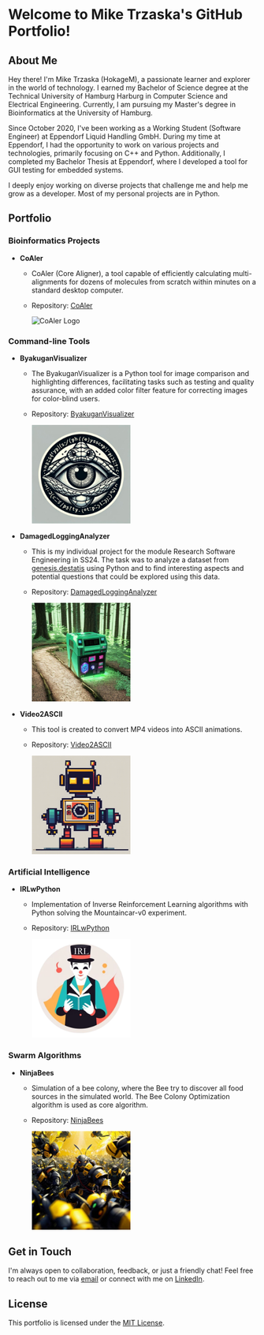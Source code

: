 # Welcome to Mike Trzaska's GitHub Portfolio!

## About Me
Hey there! I'm Mike Trzaska (HokageM), a passionate learner and explorer in the world of technology. 
I earned my Bachelor of Science degree at the Technical University of Hamburg Harburg in Computer Science and Electrical
Engineering. Currently, I am pursuing my Master's degree in Bioinformatics at the University of Hamburg.

Since October 2020, I've been working as a Working Student (Software Engineer) at Eppendorf Liquid Handling GmbH. 
During my time at Eppendorf, I had the opportunity to work on various projects and technologies, primarily focusing on 
C++ and Python. Additionally, I completed my Bachelor Thesis at Eppendorf, where I developed a tool for GUI testing for 
embedded systems.

I deeply enjoy working on diverse projects that challenge me and help me grow as a developer. 
Most of my personal projects are in Python.


## Portfolio

### Bioinformatics Projects
- **CoAler**
  - CoAler (Core Aligner), a tool capable of efficiently calculating multi-alignments for dozens of molecules from scratch within minutes on a standard desktop computer.
  - Repository: [CoAler](https://github.com/ciw-project-2023/coaler)

    <img src="https://raw.githubusercontent.com/ciw-project-2023/coaler/main/logo/coaler.png" alt="CoAler Logo" width="200" height="200">

### Command-line Tools
- **ByakuganVisualizer**
  - The ByakuganVisualizer is a Python tool for image comparison and highlighting differences, facilitating tasks such 
  as testing and quality assurance, with an added color filter feature for correcting images for color-blind users.
  - Repository: [ByakuganVisualizer](https://github.com/HokageM/ByakuganVisualizer)
  
    <img src="https://raw.githubusercontent.com/HokageM/ByakuganVisualizer/main/logo/logo.jpeg" alt="Byakugan Visualizer Logo" width="200" height="200">

- **DamagedLoggingAnalyzer**
  - This is my individual project for the module Research Software Engineering in SS24. The task was to analyze a dataset 
  from [genesis.destatis](https://www-genesis.destatis.de/genesis/online?operation=abruftabelleBearbeiten&levelindex=1&levelid=1713202276894&auswahloperation=abruftabelleAuspraegungAuswaehlen&auswahlverzeichnis=ordnungsstruktur&auswahlziel=werteabruf&code=41261-0003&auswahltext=&werteabruf=starten) using Python and to find interesting aspects and potential questions that could be explored using this data.
  - Repository: [DamagedLoggingAnalyzer](https://github.com/HokageM/DamagedLoggingAnalyzer)
      
    <img src="https://raw.githubusercontent.com/HokageM/DamagedLoggingAnalyzer/main/logo/logo.jpeg" alt="Damaged Logging Analyzer Logo" width="200" height="200">
  
- **Video2ASCII**
  - This tool is created to convert MP4 videos into ASCII animations.
  - Repository: [Video2ASCII](https://github.com/HokageM/Video2ASCII)
  
    <img src="https://raw.githubusercontent.com/HokageM/Video2ASCII/master/logo/Video2ASCII.png" alt="Video2ASCII Logo" width="200" height="200">

### Artificial Intelligence
- **IRLwPython**
  - Implementation of Inverse Reinforcement Learning algorithms with Python solving the Mountaincar-v0 experiment.
  - Repository: [IRLwPython](https://github.com/HokageM/IRLwPython)
    
    <img src="https://raw.githubusercontent.com/HokageM/IRLwPython/main/logo/IRLwPython.png" alt="IRLwPython Logo" width="200" height="200">
  
### Swarm Algorithms
- **NinjaBees**
  - Simulation of a bee colony, where the Bee try to discover all food sources in the simulated world.
    The Bee Colony Optimization algorithm is used as core algorithm.
  - Repository: [NinjaBees](https://github.com/HokageM/NinjaBees)
  
    <img src="https://raw.githubusercontent.com/HokageM/NinjaBees/main/logo/NinjaBees.jpg" alt="NinjaBees Logo" width="200" height="200">

## Get in Touch
I'm always open to collaboration, feedback, or just a friendly chat! 
Feel free to reach out to me via [email](mailto:m.trzaska663@gmail.com) or 
connect with me on [LinkedIn](https://www.linkedin.com/in/mike-trzaska-b576a6201/).

## License
This portfolio is licensed under the [MIT License](LICENSE.txt).
